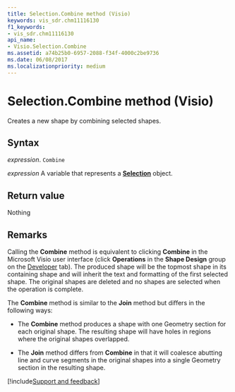 ```yaml
---
title: Selection.Combine method (Visio)
keywords: vis_sdr.chm11116130
f1_keywords:
- vis_sdr.chm11116130
api_name:
- Visio.Selection.Combine
ms.assetid: a74b25b0-6957-2088-f34f-4000c2be9736
ms.date: 06/08/2017
ms.localizationpriority: medium
---
```



# Selection.Combine method (Visio)

Creates a new shape by combining selected shapes.


## Syntax

_expression_. `Combine`

_expression_ A variable that represents a **[Selection](Visio.Selection.md)** object.


## Return value

Nothing


## Remarks

Calling the **Combine** method is equivalent to clicking **Combine** in the Microsoft Visio user interface (click **Operations** in the **Shape Design** group on the [Developer](../visio/How-to/run-visio-in-developer-mode.md) tab). The produced shape will be the topmost shape in its containing shape and will inherit the text and formatting of the first selected shape. The original shapes are deleted and no shapes are selected when the operation is complete.

The **Combine** method is similar to the **Join** method but differs in the following ways:




- The **Combine** method produces a shape with one Geometry section for each original shape. The resulting shape will have holes in regions where the original shapes overlapped.
    
- The **Join** method differs from **Combine** in that it will coalesce abutting line and curve segments in the original shapes into a single Geometry section in the resulting shape.

[!include[Support and feedback](~/includes/feedback-boilerplate.md)]
